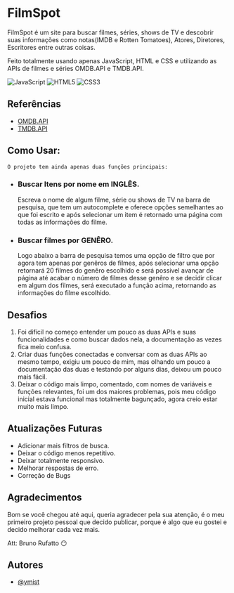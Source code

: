 # FilmSpot

FilmSpot é um site para buscar filmes, séries, shows de TV e descobrir suas informações como notas(IMDB e Rotten Tomatoes), Atores, Diretores, Escritores entre outras coisas.

Feito totalmente usando apenas JavaScript, HTML e CSS e utilizando as APIs de filmes e séries OMDB.API e TMDB.API.

![JavaScript](https://img.shields.io/badge/javascript-%23323330.svg?style=for-the-badge&logo=javascript&logoColor=%23F7DF1E)
![HTML5](https://img.shields.io/badge/html5-%23E34F26.svg?style=for-the-badge&logo=html5&logoColor=white)
![CSS3](https://img.shields.io/badge/css3-%231572B6.svg?style=for-the-badge&logo=css3&logoColor=white)

## Referências

-   [OMDB.API](http://www.omdbapi.com/)
-   [TMDB.API](https://developer.themoviedb.org/docs/getting-started)

## Como Usar:

    O projeto tem ainda apenas duas funções principais:

-   ### Buscar Itens por nome em **INGLÊS**.
    Escreva o nome de algum filme, série ou shows de TV na barra de pesquisa, que tem um autocomplete e oferece opções semelhantes ao que foi escrito e após selecionar um item é retornado uma página com todas as informações do filme.
-   ### Buscar filmes por **GENÊRO**.
    Logo abaixo a barra de pesquisa temos uma opção de filtro que por agora tem apenas por genêros de filmes, após selecionar uma opção retornará 20 filmes do genêro escolhido e será possivel avançar de página até acabar o número de filmes desse genêro e se decidir clicar em algum dos filmes, será executado a função acima, retornando as informações do filme escolhido.

## Desafios

1. Foi difícil no começo entender um pouco as duas APIs e suas funcionalidades e como buscar dados nela, a documentação as vezes fica meio confusa.
2. Criar duas funções conectadas e conversar com as duas APIs ao mesmo tempo, exigiu um pouco de mim, mas olhando um pouco a documentação das duas e testando por alguns dias, deixou um pouco mais fácil.
3. Deixar o código mais limpo, comentado, com nomes de variáveis e funções relevantes, foi um dos maiores problemas, pois meu código inicial estava funcional mas totalmente bagunçado, agora creio estar muito mais limpo.

## Atualizações Futuras

-   Adicionar mais filtros de busca.
-   Deixar o código menos repetitivo.
-   Deixar totalmente responsivo.
-   Melhorar respostas de erro.
-   Correção de Bugs

## Agradecimentos

Bom se você chegou até aqui, queria agradecer pela sua atenção, é o meu primeiro projeto pessoal que decido publicar, porque é algo que eu gostei e decido melhorar cada vez mais.

Att: Bruno Rufatto 😶

## Autores

-   [@ymist](https://www.github.com/ymist)
